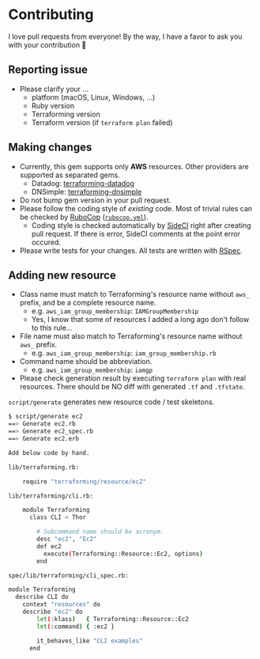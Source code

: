# Contributing

I love pull requests from everyone! By the way, I have a favor to ask you with your contribution :bow:

## Reporting issue

- Please clarify your ...
  - platform (macOS, Linux, Windows, ...)
  - Ruby version
  - Terraforming version
  - Terraform version (if `terraform plan` failed)

## Making changes

- Currently, this gem supports only __AWS__ resources. Other providers are supported as separated gems.
  - Datadog: [terraforming-datadog](https://github.com/dtan4/terraforming-datadog)
  - DNSimple: [terraforming-dnsimple](https://github.com/dtan4/terraforming-dnsimple)
- Do not bump gem version in your pull request.
- Please follow the coding style of _existing_ code. Most of trivial rules can be checked by [RuboCop](https://github.com/bbatsov/rubocop) ([`rubocop.yml`](https://github.com/dtan4/terraforming/blob/master/.rubocop.yml)).
  - Coding style is checked automatically by [SideCI](https://sideci.com) right after creating pull request. If there is error, SideCI comments at the point error occured.
- Please write tests for your changes. All tests are written with [RSpec](http://rspec.info/).

## Adding new resource

- Class name must match to Terraforming's resource name without `aws_` prefix, and be a complete resource name.
  - e.g. `aws_iam_group_membership`: `IAMGroupMembership`
  - Yes, I know that some of resources I added a long ago don't follow to this rule...
- File name must also match to Terraforming's resource name without `aws_` prefix.
  - e.g. `aws_iam_group_membership`: `iam_group_membership.rb`
- Command name should be abbreviation.
  - e.g. `aws_iam_group_membership`: `iamgp`
- Please check generation result by executing `terraform plan` with real resources. There should be NO diff with generated `.tf` and `.tfstate`.

`script/generate` generates new resource code / test skeletons.

```bash
$ script/generate ec2
==> Generate ec2.rb
==> Generate ec2_spec.rb
==> Generate ec2.erb

Add below code by hand.

lib/terraforming.rb:

    require "terraforming/resource/ec2"

lib/terraforming/cli.rb:

    module Terraforming
      class CLI < Thor

        # Subcommand name should be acronym.
        desc "ec2", "Ec2"
        def ec2
          execute(Terraforming::Resource::Ec2, options)
        end

spec/lib/terraforming/cli_spec.rb:

module Terraforming
  describe CLI do
    context "resources" do
    describe "ec2" do
        let(:klass)   { Terraforming::Resource::Ec2
        let(:command) { :ec2 }

        it_behaves_like "CLI examples"
      end
```
